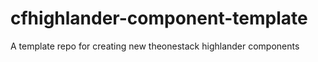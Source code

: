 # cfhighlander-component-template
A template repo for creating new theonestack highlander components
